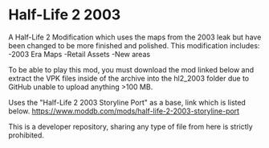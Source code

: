 # Half-Life 2 2003

A Half-Life 2 Modification which uses the maps from the 2003 leak but have been changed to be more finished and polished.
This modification includes:
-2003 Era Maps
-Retail Assets
-New areas

To be able to play this mod, you must download the mod linked below and extract the VPK files inside of the archive into the hl2_2003 folder due to GitHub unable to upload anything >100 MB.

Uses the "Half-Life 2 2003 Storyline Port" as a base, link which is listed below.
https://www.moddb.com/mods/half-life-2-2003-storyline-port

This is a developer repository, sharing any type of file from here is strictly prohibited.
